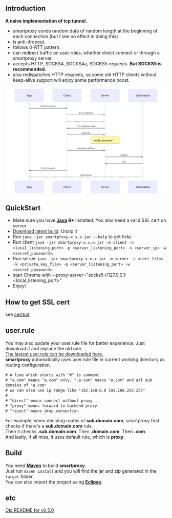 ## Introduction

**A naive implementation of tcp tunnel.**

- smartproxy sends random data of random length at the beginning of each connection (but I see no effect in doing this)
- is anti-dropout.
- follows 0-RTT pattern.
- can redirect traffic on user rules, whether direct connect or through a smartproxy server.
- accepts HTTP, SOCKS4, SOCKS4a, SOCKS5 requests. **But SOCKS5 is recommended.**
- also redispatches HTTP requests, so some old HTTP clients without keep-alive support will enjoy some performance boost.

![diagram](diagram.svg)

[//]: # (<img src="diagram.svg" width="90%">)

## QuickStart
* Make sure you have **[Java](https://jdk.java.net/11/) 8+** installed. You also need a valid SSL cert on server.
* [Download latest build](https://github.com/Immueggpain/smartproxy/releases). Unzip it
* Run `java -jar smartproxy-x.x.x.jar --help` to get help.
* Run client `java -jar smartproxy-x.x.x.jar -m client -n <local_listening_port> -p <server_listening_port> -s <server_ip> -w <secret_password>`.
* Run server `java -jar smartproxy-x.x.x.jar -m server -c <cert_file> -k <private_key_file> -p <server_listening_port> -w <secret_password>`.
* start Chrome with --proxy-server="socks5://127.0.0.1:<local_listening_port>"
* Enjoy!

## How to get SSL cert
see [certbot](https://certbot.eff.org/)

## user.rule
You may also update your user.rule file for better experience. Just download it and replace the old one.  
[The lastest user.rule can be downloaded here.](user.rule)  
**smartproxy** automatically uses user.rule file in current working directory as routing configuration.  
```
# A line which starts with "#" is comment
# "a.com" means "a.com" only, ".a.com" means "a.com" and all sub domains of "a.com" 
# we can also use ip range like "192.168.0.0 192.168.255.255"
#
# "direct" means connect without proxy
# "proxy" means forward to backend proxy
# "reject" means drop connection
```
For example, when deciding routes of **sub.domain.com**, smartproxy first checks if there's a **sub.domain.com** rule.  
Then it checks **.sub.domain.com**. Then **.domain.com**. Then **.com**.  
And lastly, if all miss, it uses default rule, which is **proxy**.

## Build
You need [**Maven**](https://maven.apache.org/) to build **smartproxy**.  
Just run `maven install` and you will find the jar and zip generated in the `target` folder.  
You can also import the project using [**Eclipse**](https://www.eclipse.org/).

## etc
[Old README for v0.5.0](README-0.5.0.md) 

